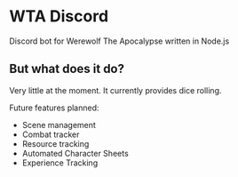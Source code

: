 WTA Discord
===========

Discord bot for Werewolf The Apocalypse written in Node.js


But what does it do?
--------------------

Very little at the moment. It currently provides dice rolling.

Future features planned: 

* Scene management
* Combat tracker
* Resource tracking
* Automated Character Sheets
* Experience Tracking
